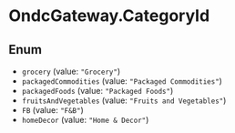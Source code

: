 # OndcGateway.CategoryId

## Enum

* `grocery` (value: `"Grocery"`)
* `packagedCommodities` (value: `"Packaged Commodities"`)
* `packagedFoods` (value: `"Packaged Foods"`)
* `fruitsAndVegetables` (value: `"Fruits and Vegetables"`)
* `FB` (value: `"F&B"`)
* `homeDecor` (value: `"Home & Decor"`)
